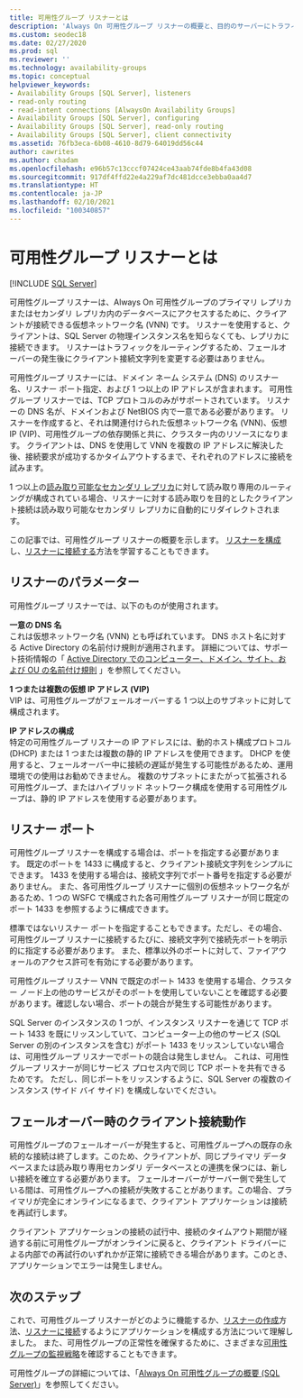 ```yaml
---
title: 可用性グループ リスナーとは
description: 'Always On 可用性グループ リスナーの概要と、目的のサーバーにトラフィックを自動的に転送するためにそれがどのように機能するかについて説明します。 '
ms.custom: seodec18
ms.date: 02/27/2020
ms.prod: sql
ms.reviewer: ''
ms.technology: availability-groups
ms.topic: conceptual
helpviewer_keywords:
- Availability Groups [SQL Server], listeners
- read-only routing
- read-intent connections [AlwaysOn Availability Groups]
- Availability Groups [SQL Server], configuring
- Availability Groups [SQL Server], read-only routing
- Availability Groups [SQL Server], client connectivity
ms.assetid: 76fb3eca-6b08-4610-8d79-64019dd56c44
author: cawrites
ms.author: chadam
ms.openlocfilehash: e96b57c13cccf07424ce43aab74fde8b4fa43d08
ms.sourcegitcommit: 917df4ffd22e4a229af7dc481dcce3ebba0aa4d7
ms.translationtype: HT
ms.contentlocale: ja-JP
ms.lasthandoff: 02/10/2021
ms.locfileid: "100340857"
---
```

# <a name="what-is-an-availability-group-listener"></a>可用性グループ リスナーとは  
[!INCLUDE [SQL Server](../../../includes/applies-to-version/sqlserver.md)]

可用性グループ リスナーは、Always On 可用性グループのプライマリ レプリカまたはセカンダリ レプリカ内のデータベースにアクセスするために、クライアントが接続できる仮想ネットワーク名 (VNN) です。 リスナーを使用すると、クライアントは、SQL Server の物理インスタンス名を知らなくても、レプリカに接続できます。 リスナーはトラフィックをルーティングするため、フェールオーバーの発生後にクライアント接続文字列を変更する必要はありません。 

可用性グループ リスナーには、ドメイン ネーム システム (DNS) のリスナー名、リスナー ポート指定、および 1 つ以上の IP アドレスが含まれます。 可用性グループ リスナーでは、TCP プロトコルのみがサポートされています。  リスナーの DNS 名が、ドメインおよび NetBIOS 内で一意である必要があります。  リスナーを作成すると、それは関連付けられた仮想ネットワーク名 (VNN)、仮想 IP (VIP)、可用性グループの依存関係と共に、クラスター内のリソースになります。 クライアントは、DNS を使用して VNN を複数の IP アドレスに解決した後、接続要求が成功するかタイムアウトするまで、それぞれのアドレスに接続を試みます。  
  
1 つ以上の[読み取り可能なセカンダリ レプリカ](../../../database-engine/availability-groups/windows/active-secondaries-readable-secondary-replicas-always-on-availability-groups.md)に対して読み取り専用のルーティングが構成されている場合、リスナーに対する読み取りを目的としたクライアント接続は読み取り可能なセカンダリ レプリカに自動的にリダイレクトされます。 
  
この記事では、可用性グループ リスナーの概要を示します。 [リスナーを構成](create-or-configure-an-availability-group-listener-sql-server.md)し、[リスナーに接続する](listeners-client-connectivity-application-failover.md)方法を学習することもできます。
  
  
##  <a name="listener-parameters"></a><a name="AGlConfig"></a> リスナーのパラメーター  

 可用性グループ リスナーでは、以下のものが使用されます。
  
 **一意の DNS 名**  
 これは仮想ネットワーク名 (VNN) とも呼ばれています。 DNS ホスト名に対する Active Directory の名前付け規則が適用されます。 詳細については、サポート技術情報の「 [Active Directory でのコンピューター、ドメイン、サイト、および OU の名前付け規則](https://support.microsoft.com/kb/909264) 」を参照してください。  
  
**1 つまたは複数の仮想 IP アドレス (VIP)**  
 VIP は、可用性グループがフェールオーバーする 1 つ以上のサブネットに対して構成されます。  
  
**IP アドレスの構成**  
 特定の可用性グループ リスナーの IP アドレスには、動的ホスト構成プロトコル (DHCP) または 1 つまたは複数の静的 IP アドレスを使用できます。 DHCP を使用すると、フェールオーバー中に接続の遅延が発生する可能性があるため、運用環境での使用はお勧めできません。 複数のサブネットにまたがって拡張される可用性グループ、またはハイブリッド ネットワーク構成を使用する可用性グループは、静的 IP アドレスを使用する必要があります。 
 
  
##  <a name="listener-port"></a><a name="SelectListenerPort"></a> リスナー ポート 
 可用性グループ リスナーを構成する場合は、ポートを指定する必要があります。  既定のポートを 1433 に構成すると、クライアント接続文字列をシンプルにできます。 1433 を使用する場合は、接続文字列でポート番号を指定する必要がありません。 また、各可用性グループ リスナーに個別の仮想ネットワーク名があるため、1 つの WSFC で構成された各可用性グループ リスナーが同じ既定のポート 1433 を参照するように構成できます。  
  
 標準ではないリスナー ポートを指定することもできます。ただし、その場合、可用性グループ リスナーに接続するたびに、接続文字列で接続先ポートを明示的に指定する必要があります。  また、標準以外のポートに対して、ファイアウォールのアクセス許可を有効にする必要があります。  
  
 可用性グループ リスナー VNN で既定のポート 1433 を使用する場合、クラスター ノード上の他のサービスがそのポートを使用していないことを確認する必要があります。確認しない場合、ポートの競合が発生する可能性があります。  
  
 SQL Server のインスタンスの 1 つが、インスタンス リスナーを通じて TCP ポート 1433 を既にリッスンしていて、コンピューター上の他のサービス (SQL Server の別のインスタンスを含む) がポート 1433 をリッスンしていない場合は、可用性グループ リスナーでポートの競合は発生しません。  これは、可用性グループ リスナーが同じサービス プロセス内で同じ TCP ポートを共有できるためです。  ただし、同じポートをリッスンするように、SQL Server の複数のインスタンス (サイド バイ サイド) を構成しないでください。  
  
  
##  <a name="behavior-of-client-connections-on-failover"></a><a name="CCBehaviorOnFailover"></a> フェールオーバー時のクライアント接続動作  

 可用性グループのフェールオーバーが発生すると、可用性グループへの既存の永続的な接続は終了します。このため、クライアントが、同じプライマリ データベースまたは読み取り専用セカンダリ データベースとの連携を保つには、新しい接続を確立する必要があります。  フェールオーバーがサーバー側で発生している間は、可用性グループへの接続が失敗することがあります。この場合、プライマリが完全にオンラインになるまで、クライアント アプリケーションは接続を再試行します。  
  
 クライアント アプリケーションの接続の試行中、接続のタイムアウト期間が経過する前に可用性グループがオンラインに戻ると、クライアント ドライバーによる内部での再試行のいずれかが正常に接続できる場合があります。このとき、アプリケーションでエラーは発生しません。  


## <a name="next-steps"></a>次のステップ

これで、可用性グループ リスナーがどのように機能するか、[リスナーの作成](create-or-configure-an-availability-group-listener-sql-server.md)方法、[リスナーに接続](listeners-client-connectivity-application-failover.md)するようにアプリケーションを構成する方法について理解しました。 また、可用性グループの正常性を確保するために、さまざまな[可用性グループの監視戦略](monitoring-of-availability-groups-sql-server.md)を確認することもできます。 

可用性グループの詳細については、「[Always On 可用性グループの概要 &#40;SQL Server&#41;](../../../database-engine/availability-groups/windows/overview-of-always-on-availability-groups-sql-server.md)」を参照してください。 
  

  
  
